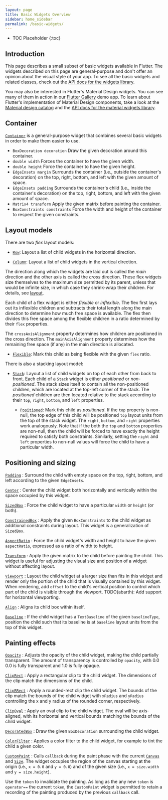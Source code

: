 ```yaml
---
layout: page
title: Basic Widgets Overview
sidebar: home_sidebar
permalink: /basic-widgets/
---
```


* TOC Placeholder
{:toc}

## Introduction

This page describes a small subset of basic widgets available in Flutter.
The widgets described on this page are
general-purpose and don't offer an opinion about the visual style of your app.
To see all the basic widgets and related classes, check out the
[API docs for the widgets library](http://docs.flutter.io/flutter/widgets/widgets-library.html).

You may also be interested in Flutter's Material Design widgets.
You can see many of them in action in our
[Flutter Gallery](https://github.com/flutter/flutter/tree/master/examples/flutter_gallery)
demo app. To learn about Flutter's implementation of Material Design components, take a look at the [Material design catalog](/material-design-catalog) and the
[API docs for the material widgets library](http://docs.flutter.io/flutter/material/material-library.html).

Container
---------

[`Container`](http://docs.flutter.io/flutter/widgets/Container-class.html)
is a general-purpose widget that combines several basic widgets in
order to make them easier to use.

 - `BoxDecoration decoration` Draw the given decoration around this container.
 - `double width` Forces the container to have the given width.
 - `double height` Force the container to have the given height.
 - `EdgeInsets margin` Surrounds the container (i.e., outside the container's
    decoration) on the top, right, bottom, and left with the given amount of
    space.
 - `EdgeInsets padding` Surrounds the container's child (i.e., inside the
    container's decoration) on the top, right, bottom, and left with the given
    amount of space.
 - `Matrix4 transform` Apply the given matrix before painting the container.
 - `BoxConstraints constraints` Force the width and height of the container to
    respect the given constraints.

Layout models
-------------

There are two _flex_ layout models:

 - [`Row`](http://docs.flutter.io/flutter/widgets/Row-class.html): Layout a
   list of child widgets in the horizontal direction.

 - [`Column`](http://docs.flutter.io/flutter/widgets/Column-class.html): Layout
   a list of child widgets in the vertical direction.

The direction along which the widgets are laid out is called the
*main* direction and the other axis is called the *cross* direction.
These flex widgets size themselves to the maximum size permitted by
its parent, unless that would be infinite size, in which case they
shrink-wrap their children. For details, see [layout](../layout/#flex).

Each child of a flex widget is either *flexible* or *inflexible*.
The flex first lays out its inflexible children and subtracts their
total length along the main direction to determine how much free space
is available. The flex then divides this free space among the flexible
children in a ratio determined by their `flex` properties.

The `crossAxisAlignment` property determines how children are positioned in
the cross direction. The `mainAxisAlignment` property determines how the
remaining free space (if any) in the main direction is allocated.

 - [`Flexible`](http://docs.flutter.io/flutter/widgets/Flexible-class.html):
   Mark this child as being flexible with the given `flex` ratio.

There is also a stacking layout model:

 - [`Stack`](http://docs.flutter.io/flutter/widgets/Stack-class.html): Layout a
   list of child widgets on top of each other from back to
   front. Each child of a `Stack` widget is either *positioned* or
   *non-positioned*. The stack sizes itself to contain all the
   non-positioned children, which are located at the top-left corner of the
   stack. The *positioned* children are then located relative to the stack
   according to their `top`, `right`, `bottom`, and `left` properties.

    - [`Positioned`](http://docs.flutter.io/flutter/widgets/Positioned-class.html):
      Mark this child as *positioned*. If the `top` property is
      non-null, the top edge of this child will be positioned `top` layout units
      from the top of the stack widget. The `right`, `bottom`, and `right`
      properties work analogously. Note that if the both the `top` and `bottom`
      properties are non-null, then the child will be forced to have exactly the
      height required to satisfy both constraints. Similarly, setting the
      `right` and `left` properties to non-null values will force the child to
      have a particular width.

Positioning and sizing
----------------------

[`Padding`](http://docs.flutter.io/flutter/widgets/Padding-class.html)
: Surround the child with empty space on the top, right, bottom, and
  left according to the given `EdgeInsets`.

[`Center`](http://docs.flutter.io/flutter/widgets/Center-class.html)
: Center the child widget both horizontally and vertically within the
 space occupied by this widget.

[`SizedBox`](http://docs.flutter.io/flutter/widgets/SizedBox-class.html)
: Force the child widget to have a particular `width` or `height`
 (or both).

[`ConstrainedBox`](http://docs.flutter.io/flutter/widgets/ConstrainedBox-class.html)
: Apply the given `BoxConstraints` to the child widget as
  additional constraints during layout. This widget is a generalization of
  `SizedBox`.

[`AspectRatio`](http://docs.flutter.io/flutter/widgets/AspectRatio-class.html)
: Force the child widget's width and height to have the given
  `aspectRatio`, expressed as a ratio of width to height.

[`Transform`](http://docs.flutter.io/flutter/widgets/Transform-class.html)
: Apply the given matrix to the child before painting the child.
  This widget is useful for adjusting the visual size and position of a widget
  without affecting layout.

[`Viewport`](http://docs.flutter.io/flutter/widgets/Viewport-class.html)
: Layout the child widget at a larger size than fits in this widget
  and render only the portion of the child that is visually contained by this
  widget. When rendering, add `offset` to the child's vertical position to
  control which part of the child is visible through the viewport.
  TODO(abarth): Add support for horizontal viewporting.

[`Align`](http://docs.flutter.io/flutter/widgets/Align-class.html)
: Aligns its child box within itself.

[`Baseline`](http://docs.flutter.io/flutter/widgets/Baseline-class.html)
: If the child widget has a `TextBaseline` of the given
  `baselineType`, position the child such that its baseline is at `baseline`
  layout units from the top of this widget.

Painting effects
----------------

[`Opacity`](http://docs.flutter.io/flutter/widgets/Opacity-class.html)
: Adjusts the opacity of the child widget, making the child partially
  transparent. The amount of transparency is controlled by `opacity`, with 0.0
  0.0 is fully transparent and 1.0 is fully opaque.

[`ClipRect`](http://docs.flutter.io/flutter/widgets/ClipRect-class.html)
: Apply a rectangular clip to the child widget. The dimensions of
  the clip match the dimensions of the child.

[`ClipRRect`](http://docs.flutter.io/flutter/widgets/ClipRRect-class.html)
: Apply a rounded-rect clip the child widget. The bounds of the
  clip match the bounds of the child widget with `xRadius` and `yRadius`
  controlling the x and y radius of the rounded corner, respectively.

[`ClipOval`](http://docs.flutter.io/flutter/widgets/ClipOval-class.html)
: Apply an oval clip to the child widget. The oval will be
  axis-aligned, with its horizontal and vertical bounds matching the bounds of
  the child widget.

[`DecoratedBox`](http://docs.flutter.io/flutter/widgets/DecoratedBox-class.html)
: Draw the given `BoxDecoration` surrounding the child widget.

[`ColorFilter`](http://docs.flutter.io/flutter/dart-ui/ColorFilter-class.html)
: Applies a color filter to the child widget, for example to
  tint the child a given color.

[`CustomPaint`](http://docs.flutter.io/flutter/widgets/CustomPaint-class.html)
: Calls `callback` during the paint phase with the current
  [`Canvas`](http://docs.flutter.io/flutter/dart-ui/Canvas-class.html) and
  [`Size`](http://docs.flutter.io/flutter/dart-ui/Size-class.html). The widget occupies the region of the canvas starting at
  the origin (i.e., `x = 0.0` and `y = 0.0`) and of the given size (i.e.,
  `x = size.width` and `y = size.height`).

  Use the `token` to invalidate the painting. As long as the any new `token`
  is `operator==` the current `token`, the `CustomPaint` widget is permitted
  to retain a recording of the painting produced by the previous `callback`
  call.
